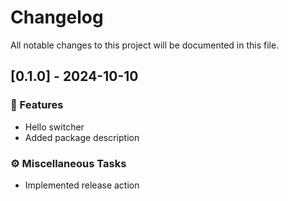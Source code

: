 # Changelog

All notable changes to this project will be documented in this file.

## [0.1.0] - 2024-10-10

### 🚀 Features

- Hello switcher
- Added package description

### ⚙️ Miscellaneous Tasks

- Implemented release action

<!-- generated by git-cliff -->
